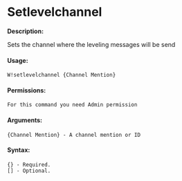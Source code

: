 # Setlevelchannel

**Description:**

Sets the channel where the leveling messages will be send

#### Usage:

```text
W!setlevelchannel {Channel Mention}
```

#### Permissions:

```text
For this command you need Admin permission
```

#### Arguments:

```text
{Channel Mention} - A channel mention or ID
```

#### Syntax:

```text
{} - Required.
[] - Optional.
```

